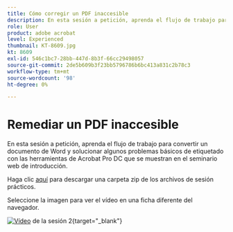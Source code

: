 ```yaml
---
title: Cómo corregir un PDF inaccesible
description: En esta sesión a petición, aprenda el flujo de trabajo para convertir un documento de Word y solucionar algunos problemas básicos de etiquetado con las herramientas de Acrobat Pro DC que se muestran en el seminario web de introducción
role: User
product: adobe acrobat
level: Experienced
thumbnail: KT-8609.jpg
kt: 8609
exl-id: 546c1bc7-28bb-447d-8b3f-66cc29498057
source-git-commit: 2de5b609b3f23bb5796786b6bc413a831c2b78c3
workflow-type: tm+mt
source-wordcount: '98'
ht-degree: 0%

---
```


# Remediar un PDF inaccesible

En esta sesión a petición, aprenda el flujo de trabajo para convertir un documento de Word y solucionar algunos problemas básicos de etiquetado con las herramientas de Acrobat Pro DC que se muestran en el seminario web de introducción.

Haga clic [aquí](../assets/accessibilitysession2.zip) para descargar una carpeta zip de los archivos de sesión prácticos.

Seleccione la imagen para ver el vídeo en una ficha diferente del navegador.

[![Vídeo](../assets/Accessibilitysession2_YT.png)](https://youtu.be/eT2IFNszNuk) de la sesión 2{target=&quot;_blank&quot;}
